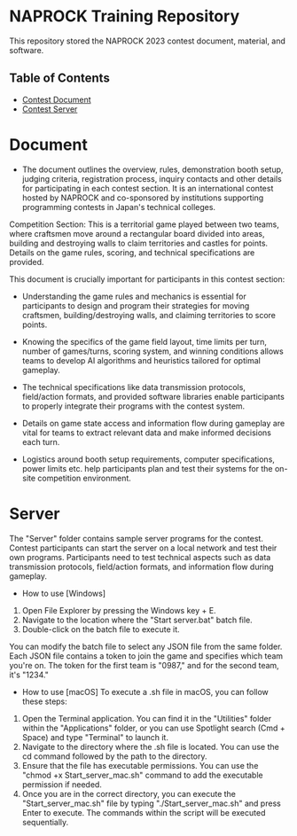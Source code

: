 # NAPROCK Training Repository 

This repository stored the NAPROCK 2023 contest document, material, and software.

## Table of Contents

- [Contest Document](#Document)
- [Contest Server](#Server)

# Document
- The document outlines the overview, rules, demonstration booth setup, judging criteria, registration process, inquiry contacts and other details for participating in each contest section. It is an international contest hosted by NAPROCK and co-sponsored by institutions supporting programming contests in Japan's technical colleges.

Competition Section: This is a territorial game played between two teams, where craftsmen move around a rectangular board divided into areas, building and destroying walls to claim territories and castles for points. Details on the game rules, scoring, and technical specifications are provided.

This document is crucially important for  participants in this contest section:

- Understanding the game rules and mechanics is essential for participants to design and program their strategies for moving craftsmen, building/destroying walls, and claiming territories to score points.

- Knowing the specifics of the game field layout, time limits per turn, number of games/turns, scoring system, and winning conditions allows teams to develop AI algorithms and heuristics tailored for optimal gameplay.

- The technical specifications like data transmission protocols, field/action formats, and provided software libraries enable participants to properly integrate their programs with the contest system.

- Details on game state access and information flow during gameplay are vital for teams to extract relevant data and make informed decisions each turn.

- Logistics around booth setup requirements, computer specifications, power limits etc. help participants plan and test their systems for the on-site competition environment.

# Server
The "Server" folder contains sample server programs for the contest. Contest participants can start the server on a local network and test their own programs. Participants need to test technical aspects such as data transmission protocols, field/action formats, and information flow during gameplay.

- How to use [Windows]
1. Open File Explorer by pressing the Windows key + E.
2. Navigate to the location where the "Start server.bat" batch file.
3. Double-click on the batch file to execute it.

You can modify the batch file to select any JSON file from the same folder. Each JSON file contains a token to join the game and specifies which team you're on. The token for the first team is "0987," and for the second team, it's "1234."

- How to use [macOS]
To execute a .sh file in macOS, you can follow these steps:

1. Open the Terminal application. You can find it in the "Utilities" folder within the "Applications" folder, or you can use Spotlight search (Cmd + Space) and type "Terminal" to launch it.
2. Navigate to the directory where the .sh file is located. You can use the cd command followed by the path to the directory.
3. Ensure that the file has executable permissions. You can use the "chmod +x Start_server_mac.sh" command to add the executable permission if needed. 
4. Once you are in the correct directory, you can execute the "Start_server_mac.sh" file by typing "./Start_server_mac.sh" and press Enter to execute. The commands within the script will be executed sequentially.

